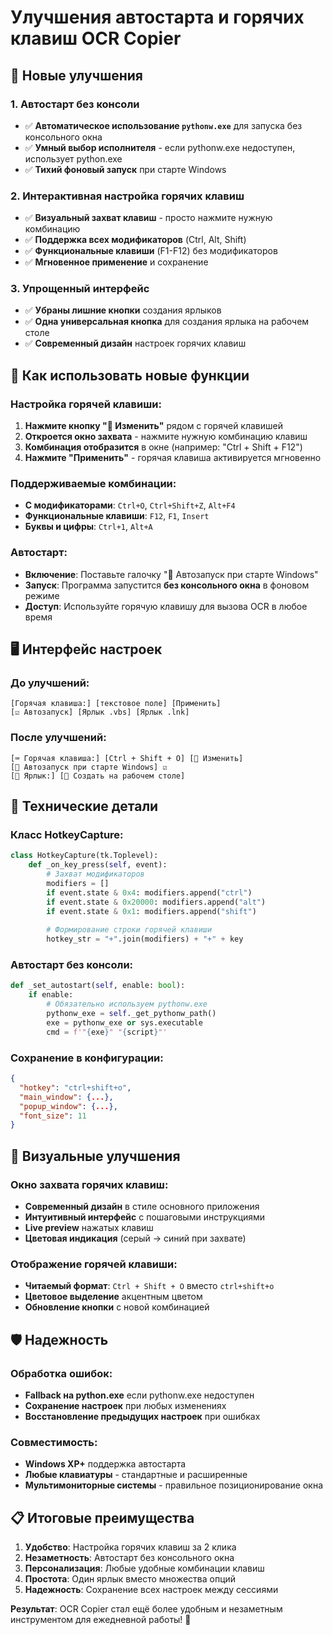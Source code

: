 # Улучшения автостарта и горячих клавиш OCR Copier

## 🚀 Новые улучшения

### 1. **Автостарт без консоли**
- ✅ **Автоматическое использование `pythonw.exe`** для запуска без консольного окна
- ✅ **Умный выбор исполнителя** - если pythonw.exe недоступен, использует python.exe
- ✅ **Тихий фоновый запуск** при старте Windows

### 2. **Интерактивная настройка горячих клавиш**
- ✅ **Визуальный захват клавиш** - просто нажмите нужную комбинацию
- ✅ **Поддержка всех модификаторов** (Ctrl, Alt, Shift)
- ✅ **Функциональные клавиши** (F1-F12) без модификаторов
- ✅ **Мгновенное применение** и сохранение

### 3. **Упрощенный интерфейс**
- ✅ **Убраны лишние кнопки** создания ярлыков
- ✅ **Одна универсальная кнопка** для создания ярлыка на рабочем столе
- ✅ **Современный дизайн** настроек горячих клавиш

## 🎯 Как использовать новые функции

### Настройка горячей клавиши:
1. **Нажмите кнопку "🔄 Изменить"** рядом с горячей клавишей
2. **Откроется окно захвата** - нажмите нужную комбинацию клавиш
3. **Комбинация отобразится** в окне (например: "Ctrl + Shift + F12")
4. **Нажмите "Применить"** - горячая клавиша активируется мгновенно

### Поддерживаемые комбинации:
- **С модификаторами**: `Ctrl+O`, `Ctrl+Shift+Z`, `Alt+F4`
- **Функциональные клавиши**: `F12`, `F1`, `Insert`
- **Буквы и цифры**: `Ctrl+1`, `Alt+A`

### Автостарт:
- **Включение**: Поставьте галочку "🚀 Автозапуск при старте Windows"
- **Запуск**: Программа запустится **без консольного окна** в фоновом режиме
- **Доступ**: Используйте горячую клавишу для вызова OCR в любое время

## 🖥️ Интерфейс настроек

### До улучшений:
```
[Горячая клавиша:] [текстовое поле] [Применить]
[☑ Автозапуск] [Ярлык .vbs] [Ярлык .lnk]
```

### После улучшений:
```
[⌨️ Горячая клавиша:] [Ctrl + Shift + O] [🔄 Изменить]
[🚀 Автозапуск при старте Windows] ☑
[🔗 Ярлык:] [📎 Создать на рабочем столе]
```

## 🔧 Технические детали

### Класс HotkeyCapture:
```python
class HotkeyCapture(tk.Toplevel):
    def _on_key_press(self, event):
        # Захват модификаторов
        modifiers = []
        if event.state & 0x4: modifiers.append("ctrl")
        if event.state & 0x20000: modifiers.append("alt")  
        if event.state & 0x1: modifiers.append("shift")
        
        # Формирование строки горячей клавиши
        hotkey_str = "+".join(modifiers) + "+" + key
```

### Автостарт без консоли:
```python
def _set_autostart(self, enable: bool):
    if enable:
        # Обязательно используем pythonw.exe
        pythonw_exe = self._get_pythonw_path()
        exe = pythonw_exe or sys.executable
        cmd = f'"{exe}" "{script}"'
```

### Сохранение в конфигурации:
```json
{
  "hotkey": "ctrl+shift+o",
  "main_window": {...},
  "popup_window": {...},
  "font_size": 11
}
```

## 🎨 Визуальные улучшения

### Окно захвата горячих клавиш:
- **Современный дизайн** в стиле основного приложения
- **Интуитивный интерфейс** с пошаговыми инструкциями
- **Live preview** нажатых клавиш
- **Цветовая индикация** (серый → синий при захвате)

### Отображение горячей клавиши:
- **Читаемый формат**: `Ctrl + Shift + O` вместо `ctrl+shift+o`
- **Цветовое выделение** акцентным цветом
- **Обновление кнопки** с новой комбинацией

## 🛡️ Надежность

### Обработка ошибок:
- **Fallback на python.exe** если pythonw.exe недоступен
- **Сохранение настроек** при любых изменениях
- **Восстановление предыдущих настроек** при ошибках

### Совместимость:
- **Windows XP+** поддержка автостарта
- **Любые клавиатуры** - стандартные и расширенные
- **Мультимониторные системы** - правильное позиционирование окна

## 📋 Итоговые преимущества

1. **Удобство**: Настройка горячих клавиш за 2 клика
2. **Незаметность**: Автостарт без консольного окна
3. **Персонализация**: Любые удобные комбинации клавиш
4. **Простота**: Один ярлык вместо множества опций
5. **Надежность**: Сохранение всех настроек между сессиями

**Результат**: OCR Copier стал ещё более удобным и незаметным инструментом для ежедневной работы! 🎉